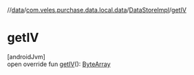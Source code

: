 //[data](../../../index.md)/[com.veles.purchase.data.local.data](../index.md)/[DataStoreImpl](index.md)/[getIV](get-i-v.md)

# getIV

[androidJvm]\
open override fun [getIV](get-i-v.md)(): [ByteArray](https://kotlinlang.org/api/latest/jvm/stdlib/kotlin/-byte-array/index.html)
